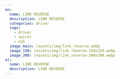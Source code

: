 ```yaml
---
en:
  name: LINK REVERSE
  description: LINK REVERSE
  categories: driver
  tags:
    - driver
    - spiral
    - no5
  image_main: /assets/img/link_reverse.webp
  image_150: /assets/img/link_reverse-150x150.webp
  image_300: /assets/img/link_reverse-300x300.webp
el:
  name: LINK REVERSE
  description: LINK REVERSE
---
```

